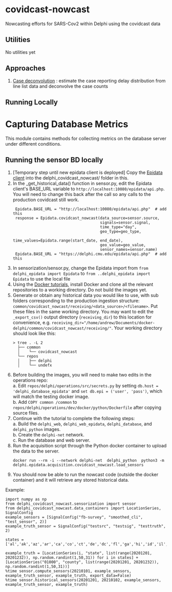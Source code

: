# covidcast-nowcast
Nowcasting efforts for SARS-Cov2 within Delphi using the covidcast data

## Utilities

No utilities yet

## Approaches

1. [Case deconvolution](case_deconv) : estimate the case reporting delay distribution from line list data and deconvolve the case counts


## Running Locally
# Capturing Database Metrics
This module contains methods for collecting metrics on the database server under different conditions.

## Running the sensor BD locally

1. [Temporary step until new epidata client is deployed] 
   Copy the [Epidata client](https://github.com/cmu-delphi/delphi-epidata/blob/main/src/client/delphi_epidata.py) 
   into the delphi_covidcast_nowcast/ folder in this.
2. In the _get_historical_data() function in sensor.py, edit the Epidata client's BASE_URL variable to `http://localhost:10080/epidata/api.php`.
   You will need to change this back after the call so any calls to the production covidcast still work.
   ```
    Epidata.BASE_URL = "http://localhost:10080/epidata/api.php"  # add this
    response = Epidata.covidcast_nowcast(data_source=sensor.source,
                                         signals=sensor.signal,
                                         time_type="day",
                                         geo_type=geo_type,
                                         time_values=Epidata.range(start_date, end_date),
                                         geo_value=geo_value,
                                         sensor_names=sensor.name)
    Epidata.BASE_URL = "https://delphi.cmu.edu/epidata/api.php"  # add this
   ```
3. In sensorization/sensor.py, change the Epidata import from `from delphi_epidata import Epidata` to 
   `from ..delphi_epidata import Epidata` to use the local file
5. Using the [Docker tutorials](https://github.com/cmu-delphi/delphi-epidata/blob/main/docs/epidata_development.md),
   install Docker and clone all the relevant repositories to a working directory. Do not build the images yet.
4. Generate or obtain any historical data you would like to use, with sub folders corresponding to the production ingestion structure: 
   `common/covidcast_nowcast/receiving/<data_source>/<filename>`. Put these files in the same working directory. 
   You may want to edit the `_export_csv()` output directory (`receiving_dir`) to this location for convenience, e.g. 
   `receiving_dir="/home/andrew/Documents/docker-delphi/common/covidcast_nowcast/receiving/"`.
   Your working directory should look like this:  
   ```
   > tree . -L 2
     ├── common   
     │    └── covidcast_nowcast  
     └── repos  
     │    ├── delphi  
     │    └── undefx  
    ```
3. Before building the images, you will need to make two edits in the operations repo:  
    a. Edit `repos/delphi/operations/src/secrets.py` by setting `db.host = 'delphi_database_epidata'` and 
    `set db.epi = ('user', 'pass')`, which will match the testing docker image.  
    b. Add `COPY common /common` to `repos/delphi/operations/dev/docker/python/Dockerfile` after copying source files.
6. Continue with the tutorial to complete the following steps:  
    a. Build the `delphi_web`, `delphi_web_epidata`, `delphi_database`, and `delphi_python` images.   
    b. Create the `delphi-net` network.  
    c. Run the database and web server. 
7. Run the acquisition script through the Python docker container to upload the data to the server. 
   ```
   docker run --rm -i --network delphi-net  delphi_python  python3 -m delphi.epidata.acquisition.covidcast_nowcast.load_sensors
   ```
8. You should now be able to run the nowcast code (outside the docker container) and it will retrieve any stored 
   historical data.
   
Example:

```
import numpy as np
from delphi_covidcast_nowcast.sensorization import sensor
from delphi_covidcast_nowcast.data_containers import LocationSeries, SignalConfig 
example_sensors = [SignalConfig("fb-survey", "smoothed_cli", "test_sensor", 2)]
example_truth_sensor = SignalConfig("testsrc", "testsig", "testtruth", 2)

states = ['al','ak','az','ar','ca','co','ct','de','dc','fl','ga','hi','id','il','in','ia','ks','ky','la','me','md','ma','mi','mn','ms','mo','mt','ne','nv','nh','nj','nm','ny','nc','nd','oh','ok','or','pa','ri','sc','sd','tn','tx','ut','vt','va','wa','wv','wi','wy']

example_truth = [LocationSeries(i, "state", list(range(20201201, 20201232)), np.random.randint(1,50,31)) for i in states] + [LocationSeries("01000", "county", list(range(20201201, 20201232)), np.random.randint(1,50,31))]
%time sensor.compute_sensors(20210101, example_sensors, example_truth_sensor, example_truth, export_data=False) 
%time sensor.historical_sensors(20201201, 20210102, example_sensors, example_truth_sensor, example_truth)
```
   
